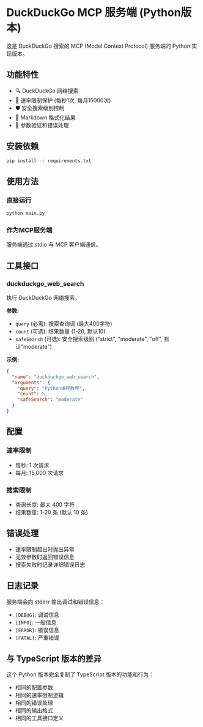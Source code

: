 # DuckDuckGo MCP 服务端 (Python版本)

这是 DuckDuckGo 搜索的 MCP (Model Context Protocol) 服务端的 Python 实现版本。

## 功能特性

- 🔍 DuckDuckGo 网络搜索
- 🚦 速率限制保护 (每秒1次, 每月15000次)
- 🛡️ 安全搜索级别控制
- 📝 Markdown 格式化结果
- 🎯 参数验证和错误处理

## 安装依赖

```bash
pip install -r requirements.txt
```

## 使用方法

### 直接运行
```bash
python main.py
```

### 作为MCP服务端
服务端通过 stdio 与 MCP 客户端通信。

## 工具接口

### duckduckgo_web_search

执行 DuckDuckGo 网络搜索。

**参数:**
- `query` (必需): 搜索查询词 (最大400字符)
- `count` (可选): 结果数量 (1-20, 默认10)
- `safeSearch` (可选): 安全搜索级别 ("strict", "moderate", "off", 默认"moderate")

**示例:**
```json
{
  "name": "duckduckgo_web_search",
  "arguments": {
    "query": "Python编程教程",
    "count": 5,
    "safeSearch": "moderate"
  }
}
```

## 配置

### 速率限制
- 每秒: 1 次请求
- 每月: 15,000 次请求

### 搜索限制
- 查询长度: 最大 400 字符
- 结果数量: 1-20 条 (默认 10 条)

## 错误处理

- 速率限制超出时抛出异常
- 无效参数时返回错误信息
- 搜索失败时记录详细错误日志

## 日志记录

服务端会向 stderr 输出调试和错误信息：
- `[DEBUG]`: 调试信息
- `[INFO]`: 一般信息
- `[ERROR]`: 错误信息
- `[FATAL]`: 严重错误

## 与 TypeScript 版本的差异

这个 Python 版本完全复制了 TypeScript 版本的功能和行为：
- 相同的配置参数
- 相同的速率限制逻辑
- 相同的错误处理
- 相同的输出格式
- 相同的工具接口定义